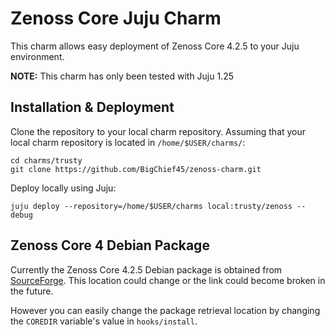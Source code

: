 # Zenoss Core Juju Charm
This charm allows easy deployment of Zenoss Core 4.2.5 to your Juju environment.

**NOTE:** This charm has only been tested with Juju 1.25

## Installation & Deployment

Clone the repository to your local charm repository. Assuming that your local charm repository is located in `/home/$USER/charms/`:

```
cd charms/trusty
git clone https://github.com/BigChief45/zenoss-charm.git
```

Deploy locally using Juju:

`juju deploy --repository=/home/$USER/charms local:trusty/zenoss --debug`

## Zenoss Core 4 Debian Package

Currently the Zenoss Core 4.2.5 Debian package is obtained from [SourceForge](https://sourceforge.net/projects/zenossforubuntu/files/zenoss-core-425-2108_03c_amd64.deb). This location could change or the link could become broken in the future.

However you can easily change the package retrieval location by changing the `COREDIR` variable's value in `hooks/install`.
